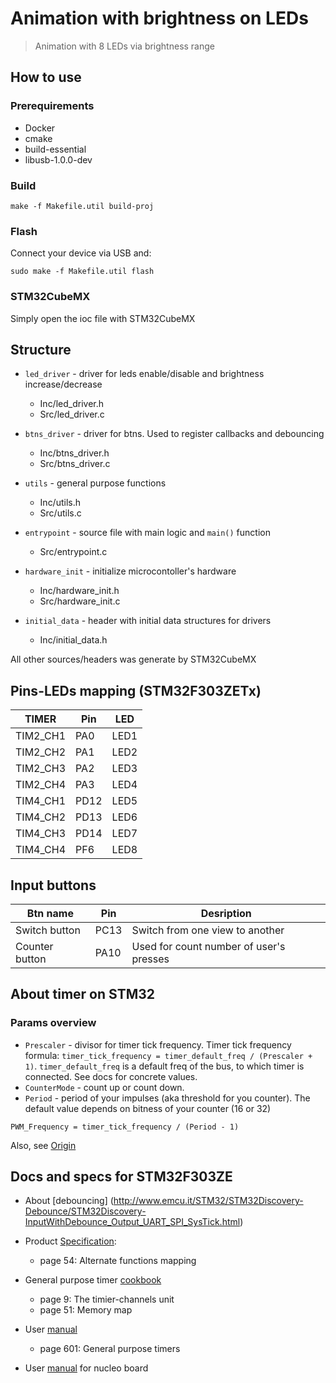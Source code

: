 # Animation with brightness on LEDs
> Animation with 8 LEDs via brightness range

## How to use 

### Prerequirements

- Docker
- cmake
- build-essential
- libusb-1.0.0-dev

### Build 

```
make -f Makefile.util build-proj
```

### Flash
Connect your device via USB and:
```
sudo make -f Makefile.util flash
```

### STM32CubeMX

Simply open the ioc file with STM32CubeMX

## Structure

- `led_driver` - driver for leds enable/disable and brightness increase/decrease
    - Inc/led_driver.h
    - Src/led_driver.c

- `btns_driver` - driver for btns. Used to register callbacks and debouncing
    - Inc/btns_driver.h
    - Src/btns_driver.c

- `utils` - general purpose functions
    - Inc/utils.h
    - Src/utils.c

- `entrypoint` - source file with main logic and `main()` function
    - Src/entrypoint.c

- `hardware_init` - initialize microcontoller's hardware
    - Inc/hardware_init.h
    - Src/hardware_init.c

- `initial_data` - header with initial data structures for drivers
    - Inc/initial_data.h

All other sources/headers was generate by STM32CubeMX

## Pins-LEDs mapping (STM32F303ZETx)

| TIMER    | Pin  | LED  |
| -------- | ---- | ---- |
| TIM2_CH1 | PA0  | LED1 |
| TIM2_CH2 | PA1  | LED2 |
| TIM2_CH3 | PA2  | LED3 |
| TIM2_CH4 | PA3  | LED4 |
| TIM4_CH1 | PD12 | LED5 |
| TIM4_CH2 | PD13 | LED6 |
| TIM4_CH3 | PD14 | LED7 |
| TIM4_CH4 | PF6  | LED8 |

## Input buttons
| Btn name       | Pin  | Desription                              |
| -------------- | ---- | --------------------------------------- |
| Switch button  | PC13 | Switch from one view to another         |
| Counter button | PA10 | Used for count number of user's presses |


## About timer on STM32
### Params overview
- `Prescaler` - divisor for timer tick frequency.
  Timer tick frequency formula: `timer_tick_frequency = timer_default_freq / (Prescaler + 1)`.
  `timer_default_freq` is a default freq of the bus, to which timer is connected. See docs for concrete values.
- `CounterMode` - count up or count down.
- `Period` - period of your impulses (aka threshold for you counter). The default value depends on bitness of your counter (16 or 32)

```
PWM_Frequency = timer_tick_frequency / (Period - 1)
```

Also, see [Origin](https://stm32f4-discovery.net/2014/05/stm32f4-stm32f429-discovery-pwm-tutorial/)

## Docs and specs for STM32F303ZE

- About [debouncing] (http://www.emcu.it/STM32/STM32Discovery-Debounce/STM32Discovery-InputWithDebounce_Output_UART_SPI_SysTick.html)

- Product [Specification](https://www.st.com/resource/en/datasheet/stm32f303ze.pdf):
  - page 54: Alternate functions mapping

- General purpose timer [cookbook](https://www.st.com/content/ccc/resource/technical/document/application_note/group0/91/01/84/3f/7c/67/41/3f/DM00236305/files/DM00236305.pdf/jcr:content/translations/en.DM00236305.pdf)
  - page 9: The timier-channels unit
  - page 51: Memory map

- User [manual](https://www.st.com/content/ccc/resource/technical/document/reference_manual/4a/19/6e/18/9d/92/43/32/DM00043574.pdf/files/DM00043574.pdf/jcr:content/translations/en.DM00043574.pdf)
  - page 601: General purpose timers

- User [manual](https://www.st.com/content/ccc/resource/technical/document/user_manual/1b/03/1b/b4/88/20/4e/cd/DM00105928.pdf/files/DM00105928.pdf/jcr:content/translations/en.DM00105928.pdf) for nucleo board

